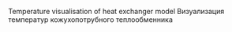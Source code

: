 Temperature visualisation of heat exchanger model
Визуализация температур кожухопотрубного теплообменника
